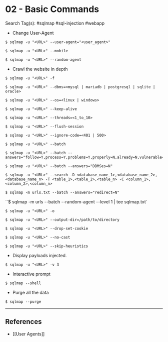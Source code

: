 # 02 - Basic Commands

Search Tag(s): #sqlmap #sql-injection #webapp

- Change User-Agent

`$ sqlmap -u "<URL>" --user-agent="<user_agent>"`

`$ sqlmap -u "<URL>" --mobile`

`$ sqlmap -u "<URL>" --random-agent`

- Crawl the website in depth

`$ sqlmap -u "<URL>" -f`

`$ sqlmap -u "<URL>" --dbms=<mysql | mariadb | postgresql | sqlite | oracle>`

`$ sqlmap -u "<URL>" --os=<linux | windows>`

`$ sqlmap -u "<URL>" --keep-alive`

`$ sqlmap -u "<URL>" --threads=<1_to_10>`

`$ sqlmap -u "<URL>" --flush-session`

`$ sqlmap -u "<URL>" --ignore-code=<401 | 500>`

`$ sqlmap -u "<URL>" --batch`

```
$ sqlmap -u "<URL>" --batch --answers="follow=Y,process=Y,problems=Y,properly=N,already=N,vulnerable=N,extending=N,fuzzy=Y,requests=N"
```

`$ sqlmap -u "<URL>" --batch --answers="DBMSes=N"`

```
$ sqlmap -u "<URL>" --search -D <database_name_1>,<database_name_2>,<database_name_n> -T <table_1>,<table_2>,<table_n> -C <column_1>,<column_2>,<column_n>
```

`$ sqlmap -m urls.txt --batch --answers="redirect=N"`

``$ sqlmap -m urls --batch --random-agent --level 1 | tee sqlmap.txt`

`$ sqlmap -u "<URL>" -o`

`$ sqlmap -u "<URL>" --output-dir=/path/to/directory`

`$ sqlmap -u "<URL>" --drop-set-cookie`

`$ sqlmap -u "<URL>" --no-cast`

`$ sqlmap -u "<URL>" --skip-heuristics`

- Display payloads injected.

`$ sqlmap -u "<URL>" -v 3`

- Interactive prompt

`$ sqlmap --shell`

- Purge all the data

`$ sqlmap --purge`

---
## References

- [[User Agents]]